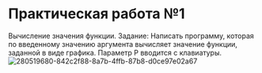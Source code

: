 # Практическая работа №1
Вычисление значения функции.
Задание:
Написать программу, которая по введенному значению аргумента вычисляет значение функции, заданной в виде графика. Параметр Р вводится с клавиатуры.
![280519680-842c2f88-8a7b-4ffb-87b8-d0ce97e02a67](https://github.com/Amperage-mi/laba1/assets/63056849/1d23c27c-5cd4-46ff-b7cb-0ce498282860)
